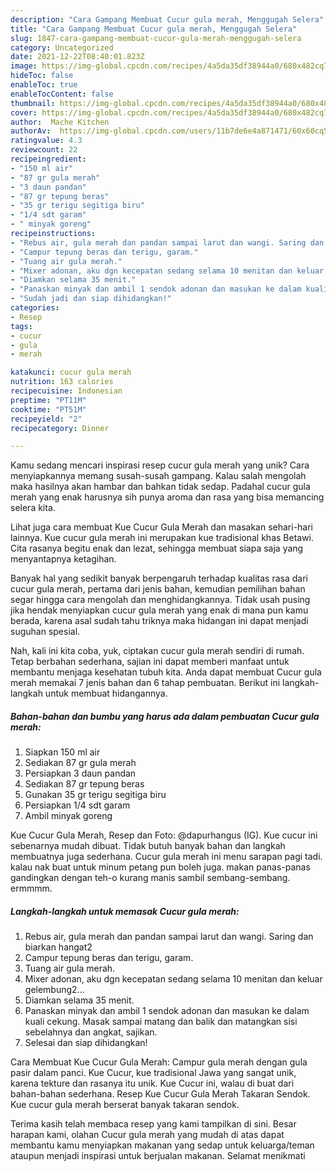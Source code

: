 ```yaml
---
description: "Cara Gampang Membuat Cucur gula merah, Menggugah Selera"
title: "Cara Gampang Membuat Cucur gula merah, Menggugah Selera"
slug: 1847-cara-gampang-membuat-cucur-gula-merah-menggugah-selera
category: Uncategorized
date: 2021-12-22T08:40:01.823Z
image: https://img-global.cpcdn.com/recipes/4a5da35df38944a0/680x482cq70/cucur-gula-merah-foto-resep-utama.jpg
hideToc: false
enableToc: true
enableTocContent: false
thumbnail: https://img-global.cpcdn.com/recipes/4a5da35df38944a0/680x482cq70/cucur-gula-merah-foto-resep-utama.jpg
cover: https://img-global.cpcdn.com/recipes/4a5da35df38944a0/680x482cq70/cucur-gula-merah-foto-resep-utama.jpg
author:  Mache Kitchen
authorAv:  https://img-global.cpcdn.com/users/11b7de6e4a871471/60x60cq50/avatar.jpg
ratingvalue: 4.3
reviewcount: 22
recipeingredient:
- "150 ml air"
- "87 gr gula merah"
- "3 daun pandan"
- "87 gr tepung beras"
- "35 gr terigu segitiga biru"
- "1/4 sdt garam"
- " minyak goreng"
recipeinstructions:
- "Rebus air, gula merah dan pandan sampai larut dan wangi. Saring dan biarkan hangat2"
- "Campur tepung beras dan terigu, garam."
- "Tuang air gula merah."
- "Mixer adonan, aku dgn kecepatan sedang selama 10 menitan dan keluar gelembung2..."
- "Diamkan selama 35 menit."
- "Panaskan minyak dan ambil 1 sendok adonan dan masukan ke dalam kuali cekung. Masak sampai matang dan balik dan matangkan sisi sebelahnya dan angkat, sajikan."
- "Sudah jadi dan siap dihidangkan!"
categories:
- Resep
tags:
- cucur
- gula
- merah

katakunci: cucur gula merah 
nutrition: 163 calories
recipecuisine: Indonesian
preptime: "PT11M"
cooktime: "PT51M"
recipeyield: "2"
recipecategory: Dinner

---
```



Kamu sedang mencari inspirasi resep cucur gula merah yang unik? Cara menyiapkannya memang susah-susah gampang. Kalau salah mengolah maka hasilnya akan hambar dan bahkan tidak sedap. Padahal cucur gula merah yang enak harusnya sih punya aroma dan rasa yang bisa memancing selera kita.


Lihat juga cara membuat Kue Cucur Gula Merah dan masakan sehari-hari lainnya. Kue cucur gula merah ini merupakan kue tradisional khas Betawi. Cita rasanya begitu enak dan lezat, sehingga membuat siapa saja yang menyantapnya ketagihan.

Banyak hal yang sedikit banyak berpengaruh terhadap kualitas rasa dari cucur gula merah, pertama dari jenis bahan, kemudian pemilihan bahan segar hingga cara mengolah dan menghidangkannya. Tidak usah pusing jika hendak menyiapkan cucur gula merah yang enak di mana pun kamu berada, karena asal sudah tahu triknya maka hidangan ini dapat menjadi suguhan spesial.


Nah, kali ini kita coba, yuk, ciptakan cucur gula merah sendiri di rumah. Tetap berbahan sederhana, sajian ini dapat memberi manfaat untuk membantu menjaga kesehatan tubuh kita. Anda dapat membuat Cucur gula merah memakai 7 jenis bahan dan 6 tahap pembuatan. Berikut ini langkah-langkah untuk membuat hidangannya.

<!--inarticleads1-->

##### Bahan-bahan dan bumbu yang harus ada dalam pembuatan Cucur gula merah:

1. Siapkan 150 ml air
1. Sediakan 87 gr gula merah
1. Persiapkan 3 daun pandan
1. Sediakan 87 gr tepung beras
1. Gunakan 35 gr terigu segitiga biru
1. Persiapkan 1/4 sdt garam
1. Ambil  minyak goreng


Kue Cucur Gula Merah, Resep dan Foto: @dapurhangus (IG). Kue cucur ini sebenarnya mudah dibuat. Tidak butuh banyak bahan dan langkah membuatnya juga sederhana. Cucur gula merah ini menu sarapan pagi tadi. kalau nak buat untuk minum petang pun boleh juga. makan panas-panas gandingkan dengan teh-o kurang manis sambil sembang-sembang. ermmmm. 

<!--inarticleads2-->

##### Langkah-langkah untuk memasak Cucur gula merah:

1. Rebus air, gula merah dan pandan sampai larut dan wangi. Saring dan biarkan hangat2
1. Campur tepung beras dan terigu, garam.
1. Tuang air gula merah.
1. Mixer adonan, aku dgn kecepatan sedang selama 10 menitan dan keluar gelembung2...
1. Diamkan selama 35 menit.
1. Panaskan minyak dan ambil 1 sendok adonan dan masukan ke dalam kuali cekung. Masak sampai matang dan balik dan matangkan sisi sebelahnya dan angkat, sajikan.
1. Selesai dan siap dihidangkan!

Cara Membuat Kue Cucur Gula Merah: Campur gula merah dengan gula pasir dalam panci. Kue Cucur, kue tradisional Jawa yang sangat unik, karena tekture dan rasanya itu unik. Kue Cucur ini, walau di buat dari bahan-bahan sederhana. Resep Kue Cucur Gula Merah Takaran Sendok. Kue cucur gula merah berserat banyak takaran sendok. 

Terima kasih telah membaca resep yang kami tampilkan di sini. Besar harapan kami, olahan Cucur gula merah yang mudah di atas dapat membantu kamu menyiapkan makanan yang sedap untuk keluarga/teman ataupun menjadi inspirasi untuk berjualan makanan. Selamat menikmati
